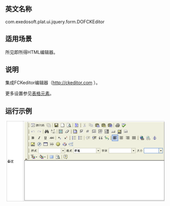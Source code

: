 ## 英文名称 ##

com.exedosoft.plat.ui.jquery.form.DOFCKEditor

## 适用场景 ##

所见即所得HTML编辑器。

## 说明 ##

集成FCKeditor编辑器（http://ckeditor.com ）。

更多设置参见[表格元素](ConfigGridItem.md)。


## 运行示例 ##


<img src='imgs/t_fckedit.png' />
